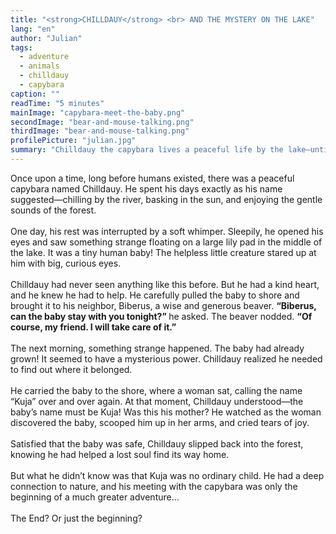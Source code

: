 ```yaml
---
title: "<strong>CHILLDAUY</strong> <br> AND THE MYSTERY ON THE LAKE"
lang: "en"
author: "Julian"
tags:
  - adventure
  - animals
  - chilldauy
  - capybara
caption: ""
readTime: "5 minutes"
mainImage: "capybara-meet-the-baby.png"
secondImage: "bear-and-mouse-talking.png"
thirdImage: "bear-and-mouse-talking.png"
profilePicture: "julian.jpg"
summary: "Chilldauy the capybara lives a peaceful life by the lake—until one day, something strange floats ashore. With the help of his beaver friend, he sets out to uncover where this mysterious baby came from. What starts as a simple act of kindness leads to something far greater."
---
```


Once upon a time, long before humans existed, there was a peaceful capybara named Chilldauy. He spent his days exactly as his name suggested—chilling by the river, basking in the sun, and enjoying the gentle sounds of the forest.
<br>
<br>
One day, his rest was interrupted by a soft whimper. Sleepily, he opened his eyes and saw something strange floating on a large lily pad in the middle of the lake. It was a tiny human baby! The helpless little creature stared up at him with big, curious eyes.
<br>
<br>
Chilldauy had never seen anything like this before. But he had a kind heart, and he knew he had to help. He carefully pulled the baby to shore and brought it to his neighbor, Biberus, a wise and generous beaver. <strong>“Biberus, can the baby stay with you tonight?” </strong>he asked. The beaver nodded. <strong>“Of course, my friend. I will take care of it.”</strong>
<br>
<br>
The next morning, something strange happened. The baby had already grown! It seemed to have a mysterious power. Chilldauy realized he needed to find out where it belonged.
<br>
<br>
He carried the baby to the shore, where a woman sat, calling the name “Kuja” over and over again. At that moment, Chilldauy understood—the baby’s name must be Kuja! Was this his mother? He watched as the woman discovered the baby, scooped him up in her arms, and cried tears of joy.
<br>
<br>
Satisfied that the baby was safe, Chilldauy slipped back into the forest, knowing he had helped a lost soul find its way home.
<br>
<br>
But what he didn’t know was that Kuja was no ordinary child. He had a deep connection to nature, and his meeting with the capybara was only the beginning of a much greater adventure…
<br>
<br>
The End? Or just the beginning?
